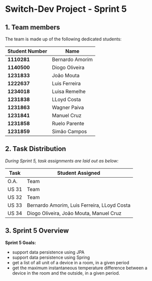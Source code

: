 # Switch-Dev Project - Sprint 5

## 1. Team members

The team is made up of the following dedicated students:

| Student Number | Name            |
|----------------|-----------------|
| **1110281**    | Bernardo Amorim |
| **1140500**    | Diogo Oliveira  |
| **1231833**    | João Mouta      |
| **1222637**    | Luis Ferreira   |
| **1234018**    | Luisa Remelhe   |
| **1231838**    | LLoyd Costa     |
| **1231863**    | Wagner Paiva    |
| **1231841**    | Manuel Cruz     |
| **1231858**    | Ruelo Parente   |
| **1231859**    | Simão Campos    |


## 2. Task Distribution

_During Sprint 5, task assignments are laid out as below:_

| Task  | Student Assigned                            |
|-------|---------------------------------------------|
| O.A.  | Team                                        |
| US 31 | Team                                        |
| US 32 | Team                                        |
| US 33 | Bernardo Amorim, Luis Ferreira, LLoyd Costa |
| US 34 | Diogo Oliveira, João Mouta, Manuel Cruz     |



## 3. Sprint 5 Overview

**Sprint 5 Goals:**

 - support data persistence using JPA
 - support data persistence using Spring
- get a list of all unit of a device in a room, in a given period
 - get the maximum instantaneous temperature difference between a device in the room and the outside, in a given period.
